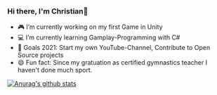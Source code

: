### Hi there, I'm Christian👋
- :video_game: I’m currently working on my first Game in Unity
- :computer: I’m currently learning Gamplay-Programming with C#
- :goal_net: Goals 2021: Start my own YouTube-Channel, Contribute to Open Source projects
- :smile: Fun fact: Since my gratuation as certified gymnastics teacher I haven't done much sport.


[![Anurag's github stats](https://github-readme-stats.vercel.app/api?username=ChrisPfeuffer&count_private=true&show_icons=true&theme=algolia)](https://github.com/anuraghazra/github-readme-stats)
